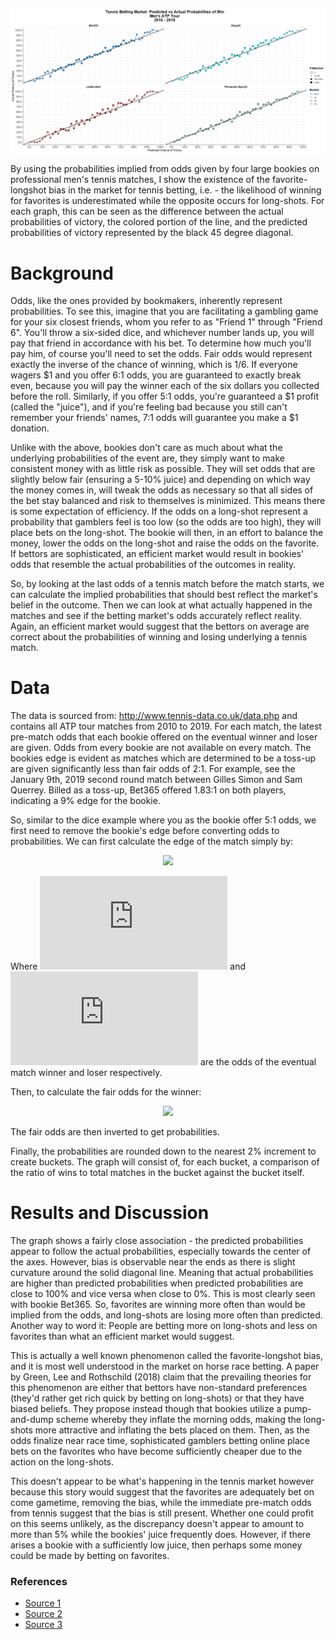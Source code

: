 ![Main results graph](https://github.com/jseyhun/Tennis-Betting-Predictions/blob/master/graphs/20200108%20-%20Act%20vs%20Pred%20Graphs_v3.png)

By using the probabilities implied from odds given by four large bookies on professional men's tennis matches, I show the existence of the favorite-longshot bias in the market for tennis betting, i.e. - the likelihood of winning for favorites is underestimated while the opposite occurs for long-shots.  For each graph, this can be seen as the difference between the actual probabilities of victory, the colored portion of the line, and the predicted probabilities of victory represented by the black 45 degree diagonal.

# Background

Odds, like the ones provided by bookmakers, inherently represent probabilities. To see this, imagine that you are facilitating a gambling game for your six closest friends, whom you refer to as "Friend 1" through "Friend 6". 
You'll throw a six-sided dice, and whichever number lands up, you will pay that friend in accordance with his bet. 
To determine how much you'll pay him, of course you'll need to set the odds. Fair odds would represent exactly the inverse of the chance of winning, which is 1/6. If everyone wagers $1 and you offer 6:1 odds, you are guaranteed to exactly break even, because you will pay the winner each of the six dollars you collected before the roll. 
Similarly, if you offer 5:1 odds, you're guaranteed a $1 profit (called the "juice"), and if you're feeling bad because you still can't remember your friends' names, 7:1 odds will guarantee you make a $1 donation.

Unlike with the above, bookies don't care as much about what the underlying probabilities of the event are, they simply want to make consistent money with as little risk as possible. 
They will set odds that are slightly below fair (ensuring a 5-10% juice) and depending on which way the money comes in, will tweak the odds as necessary so that all sides of the bet stay balanced and risk to themselves is minimized.
This means there is some expectation of efficiency. 
If the odds on a long-shot represent a probability that gamblers feel is too low (so the odds are too high), they will place bets on the long-shot. 
The bookie will then, in an effort to balance the money, lower the odds on the long-shot and raise the odds on the favorite. 
If bettors are sophisticated, an efficient market would result in bookies' odds that resemble the actual probabilities of the outcomes in reality. 

So, by looking at the last odds of a tennis match before the match starts, we can calculate the implied probabilities that should best reflect the market's belief in the outcome. 
Then we can look at what actually happened in the matches and see if the betting market's odds accurately reflect reality. 
Again, an efficient market would suggest that the bettors on average are correct about the probabilities of winning and losing underlying a tennis match.

# Data

The data is sourced from: http://www.tennis-data.co.uk/data.php and contains all ATP tour matches from 2010 to 2019. For each match, the latest pre-match odds that each bookie offered on the eventual winner and loser are given. 
Odds from every bookie are not available on every match. 
The bookies edge is evident as matches which are determined to be a toss-up are given significantly less than fair odds of 2:1. 
For example, see the January 9th, 2019 second round match between Gilles Simon and Sam Querrey. Billed as a toss-up, Bet365 offered 1.83:1 on both players, indicating a 9% edge for the bookie.

So, similar to the dice example where you as the bookie offer 5:1 odds, we first need to remove the bookie's edge before converting odds to probabilities. We can first calculate the edge of the match simply by:
<p align="center"><img src="https://latex.codecogs.com/gif.latex?e%20%3D%20%7B1%20%5Cover%20w%7D%20&plus;%20%7B1%20%5Cover%20l%7D%20-%201" /></p>

Where ![w equation](https://latex.codecogs.com/gif.latex?w) and ![l](https://latex.codecogs.com/gif.latex?l) are the odds of the eventual match winner and loser respectively. 

Then, to calculate the fair odds for the winner:

<p align="center"><img src="https://latex.codecogs.com/gif.latex?w_%7Bf%7D%20%3D%20%7B1%20%5Cover%20w%20%5Ctimes%20%28e-1%29%7D" /></p>
The fair odds are then inverted to get probabilities. 

Finally, the probabilities are rounded down to the nearest 2% increment to create buckets. The graph will consist of, for each bucket, a comparison of the ratio of wins to total matches in the bucket against the bucket itself.

# Results and Discussion

The graph shows a fairly close association - the predicted probabilities appear to follow the actual probabilities, especially
towards the center of the axes. 
However, bias is observable near the ends as there is slight curvature around the solid diagonal line. 
Meaning that actual probabilities are higher than predicted probabilities when predicted probabilities are close to 100% and vice versa when close to 0%. This is most clearly seen with bookie Bet365. 
So, favorites are winning more often than would be implied from the odds, and long-shots are losing more often than predicted. 
Another way to word it: People are betting more on long-shots and less on favorites than what an efficient market would suggest.

This is actually a well known phenomenon called the favorite-longshot bias, and it is most well understood in the market on horse race betting. 
A paper by Green, Lee and Rothschild (2018) claim that the prevailing theories for this phenomenon are either that bettors have non-standard preferences (they'd rather get rich quick by betting on long-shots) or that they have biased beliefs. 
They propose instead though that bookies utilize a pump-and-dump scheme whereby they inflate the morning odds, making the long-shots more attractive and inflating the bets placed on them. 
Then, as the odds finalize near race time, sophisticated gamblers betting online place bets on the favorites who have become sufficiently cheaper due to the action on the long-shots. 

This doesn't appear to be what's happening in the tennis market however because this story would suggest that the favorites are adequately bet on come gametime, removing the bias, while the immediate pre-match odds from tennis suggest that the bias is still present. Whether one could profit on this seems unlikely, as the discrepancy doesn't appear to amount to more than 5% while the bookies' juice frequently does. However, if there arises a bookie with a sufficiently low juice, then perhaps some money could be made by betting on favorites. 

### References
* [Source 1](https://arxiv.org/ftp/arxiv/papers/1710/1710.02824.pdf)
* [Source 2](https://www.sportsbettingdime.com/guides/betting-101/how-bookmakers-generate-odds/)
* [Source 3](https://papers.ssrn.com/sol3/papers.cfm?abstract_id=3271248)
